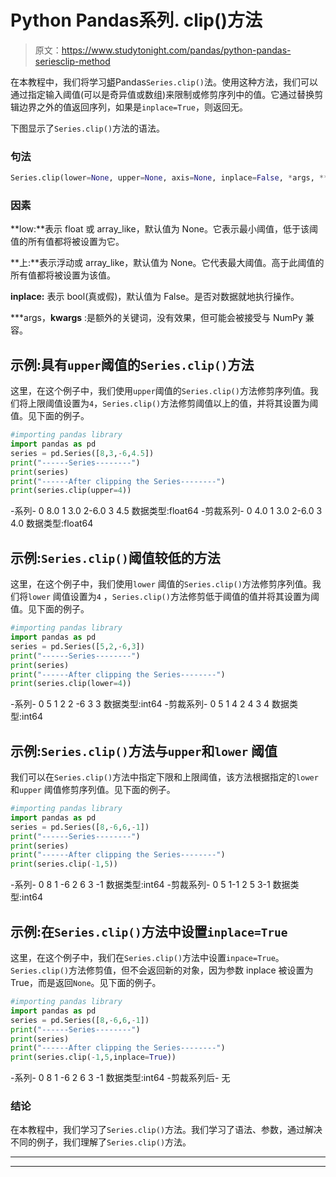 # Python Pandas系列. clip()方法

> 原文：<https://www.studytonight.com/pandas/python-pandas-seriesclip-method>

在本教程中，我们将学习[蟒](https://studytonight.com/python/getting-started-with-python)Pandas`Series.clip()`法。使用这种方法，我们可以通过指定输入阈值(可以是奇异值或数组)来限制或修剪序列中的值。它通过替换剪辑边界之外的值返回序列，如果是`inplace=True`，则返回无。

下图显示了`Series.clip()`方法的语法。

### 句法

```py
Series.clip(lower=None, upper=None, axis=None, inplace=False, *args, **kwargs)
```

### 因素

**low:**表示 float 或 array_like，默认值为 None。它表示最小阈值，低于该阈值的所有值都将被设置为它。

**上:**表示浮动或 array_like，默认值为 None。它代表最大阈值。高于此阈值的所有值都将被设置为该值。

**inplace:** 表示 bool(真或假)，默认值为 False。是否对数据就地执行操作。

***args，**kwargs** :是额外的关键词，没有效果，但可能会被接受与 NumPy 兼容。

## 示例:具有`upper`阈值的`Series.clip()`方法

这里，在这个例子中，我们使用`upper`阈值的`Series.clip()`方法修剪序列值。我们将上限阈值设置为`4`，`Series.clip()`方法修剪阈值以上的值，并将其设置为阈值。见下面的例子。

```py
#importing pandas library
import pandas as pd
series = pd.Series([8,3,-6,4.5])
print("------Series--------")
print(series)
print("------After clipping the Series--------")
print(series.clip(upper=4))
```

-系列-
0 8.0
1 3.0
2-6.0
3 4.5
数据类型:float64
-剪裁系列-
0 4.0
1 3.0
2-6.0
3 4.0
数据类型:float64

## 示例:`Series.clip()`阈值较低的方法

这里，在这个例子中，我们使用`lower` 阈值的`Series.clip()`方法修剪序列值。我们将`lower` 阈值设置为`4` ，`Series.clip()`方法修剪低于阈值的值并将其设置为阈值。见下面的例子。

```py
#importing pandas library
import pandas as pd
series = pd.Series([5,2,-6,3])
print("------Series--------")
print(series)
print("------After clipping the Series--------")
print(series.clip(lower=4))
```

-系列-
0 5
1 2
2 -6
3 3
数据类型:int64
-剪裁系列-
0 5
1 4
2 4
3 4
数据类型:int64

## 示例:`Series.clip()`方法与`upper`和`lower` 阈值

我们可以在`Series.clip()`方法中指定下限和上限阈值，该方法根据指定的`lower` 和`upper` 阈值修剪序列值。见下面的例子。

```py
#importing pandas library
import pandas as pd
series = pd.Series([8,-6,6,-1])
print("------Series--------")
print(series)
print("------After clipping the Series--------")
print(series.clip(-1,5))
```

-系列-
0 8
1 -6
2 6
3 -1
数据类型:int64
-剪裁系列-
0 5
1-1
2 5
3-1
数据类型:int64

## 示例:在`Series.clip()`方法中设置`inplace=True`

这里，在这个例子中，我们在`Series.clip()`方法中设置`inpace=True`。`Series.clip()`方法修剪值，但不会返回新的对象，因为参数 inplace 被设置为 True，而是返回`None`。见下面的例子。

```py
#importing pandas library
import pandas as pd
series = pd.Series([8,-6,6,-1])
print("------Series--------")
print(series)
print("------After clipping the Series--------")
print(series.clip(-1,5,inplace=True))
```

-系列-
0 8
1 -6
2 6
3 -1
数据类型:int64
-剪裁系列后-
无

### 结论

在本教程中，我们学习了`Series.clip()`方法。我们学习了语法、参数，通过解决不同的例子，我们理解了`Series.clip()`方法。

* * *

* * *